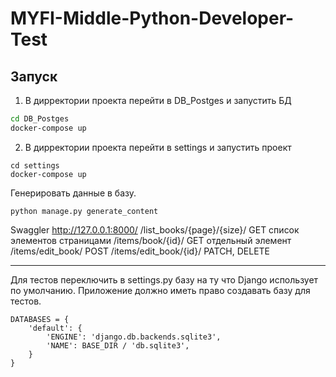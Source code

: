 # MYFI-Middle-Python-Developer-Test


## Запуск
1. В дирректории проекта перейти в DB_Postges и запустить БД
```bash
cd DB_Postges
docker-compose up
```

2. В дирректории проекта перейти в settings и запустить проект

```console
cd settings
docker-compose up
```

Генерировать данные в базу. 
```console
python manage.py generate_content
```


Swaggler 
http://127.0.0.1:8000/
/list_books/{page}/{size}/       GET список элементов страницами 
/items/book/{id}/                GET отдельный элемент
/items/edit_book/                POST
/items/edit_book/{id}/           PATCH, DELETE

---
Для тестов переключить в settings.py базу на ту что Django использует по умолчанию. Приложение должно иметь право создавать базу для тестов.
```code
DATABASES = {
    'default': {
        'ENGINE': 'django.db.backends.sqlite3',
        'NAME': BASE_DIR / 'db.sqlite3',
    }
}
```
